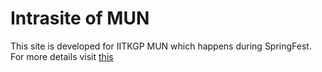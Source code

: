 <h1>Intrasite of MUN</h1>

<p>This site is developed for IITKGP MUN which happens during SpringFest. For more details visit <a href="//iitkgpmun.springfest.in">this</a></p>
